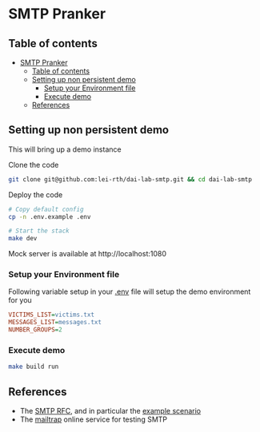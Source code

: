 # SMTP Pranker

## Table of contents
- [SMTP Pranker](#smtp-pranker)
  - [Table of contents](#table-of-contents)
  - [Setting up non persistent demo](#setting-up-non-persistent-demo)
    - [Setup your Environment file](#setup-your-environment-file)
    - [Execute demo](#execute-demo)
  - [References](#references)
## Setting up non persistent demo

This will bring up a demo instance

Clone the code

```bash
git clone git@github.com:lei-rth/dai-lab-smtp.git && cd dai-lab-smtp
```

Deploy the code

```bash
# Copy default config
cp -n .env.example .env

# Start the stack
make dev
```

Mock server is available at http://localhost:1080

### Setup your Environment file

Following variable setup in your [.env](.env) file will setup the demo environment for you

```ini
VICTIMS_LIST=victims.txt
MESSAGES_LIST=messages.txt
NUMBER_GROUPS=2
```

### Execute demo

```bash
make build run
```

References
----------

* The [SMTP RFC](<https://tools.ietf.org/html/rfc5321#appendix-D>), and in particular the [example scenario](<https://tools.ietf.org/html/rfc5321#appendix-D>)
* The [mailtrap](<https://mailtrap.io/>) online service for testing SMTP
